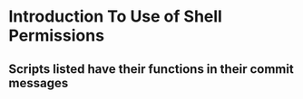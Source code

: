 # Introduction To Use of Shell Permissions

## Scripts listed have their functions in their commit messages
